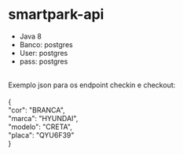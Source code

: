 # smartpark-api

- Java 8
- Banco: postgres
- User: postgres
- pass: postgres

<br />
Exemplo json para os endpoint checkin e checkout:<br /><br />
{<br />
  "cor": "BRANCA",<br />
  "marca": "HYUNDAI",<br />
  "modelo": "CRETA",<br />
  "placa": "QYU6F39"<br />
}
